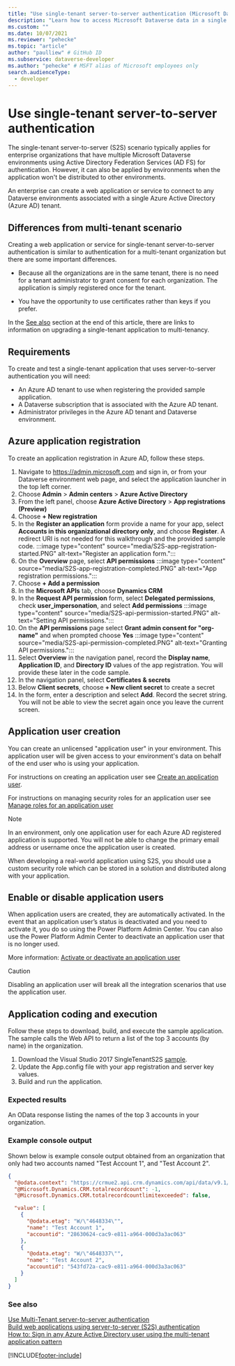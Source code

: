 ```yaml
---
title: "Use single-tenant server-to-server authentication (Microsoft Dataverse) | Microsoft Docs" # Intent and product brand in a unique string of 43-59 chars including spaces
description: "Learn how to access Microsoft Dataverse data in a single tenant from an application or service without explicit user authentication." # 115-145 characters including spaces. This abstract displays in the search result.
ms.custom: ""
ms.date: 10/07/2021
ms.reviewer: "pehecke"
ms.topic: "article"
author: "paulliew" # GitHub ID
ms.subservice: dataverse-developer
ms.author: "pehecke" # MSFT alias of Microsoft employees only
search.audienceType:
  - developer
---
```


# Use single-tenant server-to-server authentication

The single-tenant server-to-server (S2S) scenario typically applies for enterprise organizations that have multiple Microsoft Dataverse environments using Active Directory Federation Services (AD FS) for authentication. However, it can also be applied by environments when the application won't be distributed to other environments.

An enterprise can create a web application or service to connect to any Dataverse environments associated with a single Azure Active Directory (Azure AD) tenant.

## Differences from multi-tenant scenario

Creating a web application or service for single-tenant server-to-server authentication is similar to authentication for a multi-tenant organization but there are some important differences.

- Because all the organizations are in the same tenant, there is no need for a tenant administrator to grant consent for each organization. The application is simply registered once for the tenant.

- You have the opportunity to use certificates rather than keys if you prefer.

In the [See also](#bkmk_seealso) section at the end of this article, there are links to information on upgrading a single-tenant application to multi-tenancy.

<a name="bkmk_Requirements"></a>

## Requirements

To create and test a single-tenant application that uses server-to-server authentication you will need:

- An Azure AD tenant to use when registering the provided sample application.
- A Dataverse subscription that is associated with the Azure AD tenant.
- Administrator privileges in the Azure AD tenant and Dataverse environment.

<a name="bkmk_registration"></a>

## Azure application registration

To create an application registration in Azure AD, follow these steps.

1. Navigate to https://admin.microsoft.com and sign in, or from your Dataverse environment web page, and select the application launcher in the top left corner.
1. Choose **Admin** > **Admin centers** > **Azure Active Directory**
1. From the left panel, choose **Azure Active Directory** > **App registrations (Preview)**
1. Choose **+ New registration**
1. In the **Register an application** form provide a name for your app, select **Accounts in this organizational directory only**, and choose **Register**. A redirect URI is not needed for this walkthrough and the provided sample code.
  :::image type="content" source="media/S2S-app-registration-started.PNG" alt-text="Register an application form.":::
1. On the **Overview** page, select **API permissions**
  :::image type="content" source="media/S2S-app-registration-completed.PNG" alt-text="App registration permissions.":::
1. Choose **+ Add a permission**
1. In the **Microsoft APIs** tab, choose **Dynamics CRM**
1. In the **Request API permission** form, select **Delegated permissions**, check **user_impersonation**, and select **Add permissions**
  :::image type="content" source="media/S2S-api-permission-started.PNG" alt-text="Setting API permissions.":::
1. On the **API permissions** page select **Grant admin consent for "org-name"** and when prompted choose **Yes**
  :::image type="content" source="media/S2S-api-permission-completed.PNG" alt-text="Granting API permissions.":::
1. Select **Overview** in the navigation panel, record the **Display name**, **Application ID**, and **Directory ID** values of the app registration. You will provide these later in the code sample.
1. In the navigation panel, select **Certificates & secrets**
1. Below **Client secrets**, choose **+ New client secret** to create a secret
1. In the form, enter a description and select **Add**. Record the secret string. You will not be able to view the secret again once you leave the current screen.

<a name="bkmk_appuser"></a>

## Application user creation

You can create an unlicensed "application user" in your environment. This application user will be given access to your environment's data on behalf of the end user who is using your application.

For instructions on creating an application user see [Create an application user](/power-platform/admin/manage-application-users#create-an-application-user).

For instructions on managing security roles for an application user see [Manage roles for an application user](/power-platform/admin/manage-application-users#manage-roles-for-an-application-user)

> [!NOTE]
> In an environment, only one application user for each Azure AD registered application is supported. You will not be able to change the primary email address or username once the application user is created.<p/>
> When developing a real-world application using S2S, you should use a custom security role which can be stored in a solution and distributed along with your application.

## Enable or disable application users

When application users are created, they are automatically activated. In the event that an application user’s status is deactivated and you need to activate it, you do so using the Power Platform Admin Center. You can also use the Power Platform Admin Center to deactivate an application user that is no longer used.

More information: [Activate or deactivate an application user](/power-platform/admin/manage-application-users#activate-or-deactivate-an-application-user)

> [!CAUTION]
> Disabling an application user will break all the integration scenarios that use the application user.

<a name="bkmk_coding"></a>

## Application coding and execution

Follow these steps to download, build, and execute the sample application. The sample calls the Web API to return a list of the top 3 accounts (by name) in the organization.

1. Download the Visual Studio 2017 SingleTenantS2S [sample](https://github.com/microsoft/PowerApps-Samples/tree/master/dataverse/webapi/C%23/SingleTenantS2S).
2. Update the App.config file with your app registration and server key values.
3. Build and run the application.

### Expected results

An OData response listing the names of the top 3 accounts in your organization.

### Example console output

Shown below is example console output obtained from an organization that only had two accounts named "Test Account 1", and "Test Account 2".

```json
{
  "@odata.context": "https://crmue2.api.crm.dynamics.com/api/data/v9.1/$metadata#accounts(name)",
  "@Microsoft.Dynamics.CRM.totalrecordcount": -1,
  "@Microsoft.Dynamics.CRM.totalrecordcountlimitexceeded": false,

  "value": [
    {
      "@odata.etag": "W/\"4648334\"",
      "name": "Test Account 1",
      "accountid": "28630624-cac9-e811-a964-000d3a3ac063"
    },
    {
      "@odata.etag": "W/\"4648337\"",
      "name": "Test Account 2",
      "accountid": "543fd72a-cac9-e811-a964-000d3a3ac063"
    }
  ]
}
```

<a name="bkmk_seealso"></a>

### See also

[Use Multi-Tenant server-to-server authentication](use-multi-tenant-server-server-authentication.md)  
[Build web applications using server-to-server (S2S) authentication](build-web-applications-server-server-s2s-authentication.md)  
[How to: Sign in any Azure Active Directory user using the multi-tenant application pattern](/azure/active-directory/develop/howto-convert-app-to-be-multi-tenant)

[!INCLUDE[footer-include](../../includes/footer-banner.md)]
